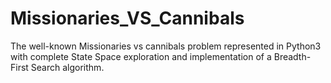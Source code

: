# Missionaries_VS_Cannibals
The well-known Missionaries vs cannibals problem represented in Python3 with complete State Space exploration and implementation of a Breadth-First Search algorithm. 
